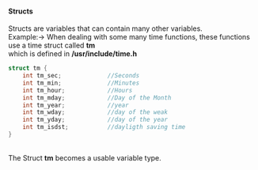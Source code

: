 #### Structs
Structs are variables that can contain many other variables.
\
Example:-> When dealing with some many time functions, these functions use a
time struct called **tm**\
which is defined in **/usr/include/time.h**

``` C
struct tm {
    int tm_sec;             //Seconds
    int tm_min;             //Minutes
    int tm_hour;            //Hours
    int tm_mday;            //Day of the Month
    int tm_year;            //year
    int tm_wday;            //day of the weak
    int tm_yday;            //day of the year
    int tm_isdst;           //dayligth saving time
}
```

\
The Struct **tm** becomes a usable variable type.

